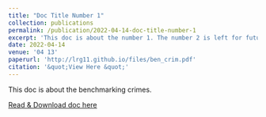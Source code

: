 ```yaml
---
title: "Doc Title Number 1"
collection: publications
permalink: /publication/2022-04-14-doc-title-number-1
excerpt: 'This doc is about the number 1. The number 2 is left for future work.'
date: 2022-04-14
venue: '04 13'
paperurl: 'http://lrg11.github.io/files/ben_crim.pdf'
citation: '&quot;View Here &quot;'
---
```

This doc is about the benchmarking crimes. 

[Read & Download doc here](http://lrg11.github.io/files/ben_crim.pdf)

